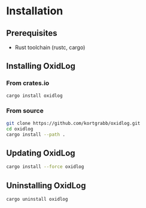 # Installation

## Prerequisites

- Rust toolchain (rustc, cargo)

## Installing OxidLog

### From crates.io

```bash
cargo install oxidlog
```

### From source

```bash
git clone https://github.com/kortgrabb/oxidlog.git
cd oxidlog
cargo install --path .
```

## Updating OxidLog

```bash
cargo install --force oxidlog
```

## Uninstalling OxidLog

```bash
cargo uninstall oxidlog
```